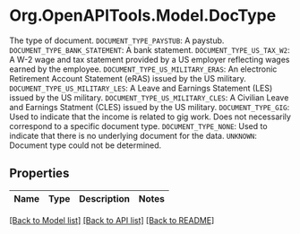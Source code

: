 # Org.OpenAPITools.Model.DocType
The type of document.  `DOCUMENT_TYPE_PAYSTUB`: A paystub.  `DOCUMENT_TYPE_BANK_STATEMENT`: A bank statement.  `DOCUMENT_TYPE_US_TAX_W2`: A W-2 wage and tax statement provided by a US employer reflecting wages earned by the employee.  `DOCUMENT_TYPE_US_MILITARY_ERAS`: An electronic Retirement Account Statement (eRAS) issued by the US military.  `DOCUMENT_TYPE_US_MILITARY_LES`: A Leave and Earnings Statement (LES) issued by the US military.  `DOCUMENT_TYPE_US_MILITARY_CLES`: A Civilian Leave and Earnings Statment (CLES) issued by the US military.  `DOCUMENT_TYPE_GIG`: Used to indicate that the income is related to gig work. Does not necessarily correspond to a specific document type.  `DOCUMENT_TYPE_NONE`: Used to indicate that there is no underlying document for the data.  `UNKNOWN`: Document type could not be determined.

## Properties

Name | Type | Description | Notes
------------ | ------------- | ------------- | -------------

[[Back to Model list]](../README.md#documentation-for-models) [[Back to API list]](../README.md#documentation-for-api-endpoints) [[Back to README]](../README.md)

